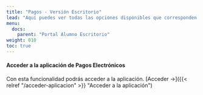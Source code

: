 ```yaml
---
title: "Pagos - Versión Escritorio"
lead: "Aquí puedes ver todas las opciones disponibles que corresponden a pagos."
menu:
  docs:
    parent: "Portal Alumno Escritorio"
weight: 010
toc: true
---
```


#### Acceder a la aplicación de Pagos Electrónicos

Con esta funcionalidad podrás acceder a la aplicación. [Acceder →]({{< relref "/acceder-aplicacion" >}} "Acceder a la aplicación")
